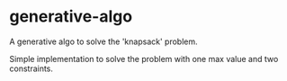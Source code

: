 # generative-algo

A generative algo to solve the 'knapsack' problem.

Simple implementation to solve the problem with one max value and two constraints.
